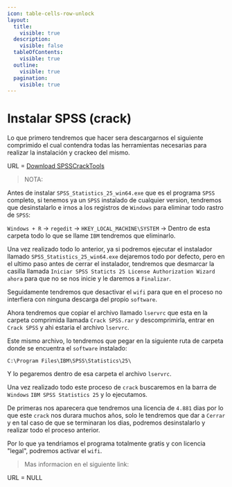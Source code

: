 ```yaml
---
icon: table-cells-row-unlock
layout:
  title:
    visible: true
  description:
    visible: false
  tableOfContents:
    visible: true
  outline:
    visible: true
  pagination:
    visible: true
---
```


# Instalar SPSS (crack)

Lo que primero tendremos que hacer sera descargarnos el siguiente comprimido el cual contendra todas las herramientas necesarias para realizar la instalación y crackeo del mismo.

URL = [Download SPSSCrackTools](https://drive.google.com/file/d/1PJa8R3r-llVKruTkIkI8lFl6_KdReSXm/view?usp=sharing)

> NOTA:

Antes de instalar `SPSS_Statistics_25_win64.exe` que es el programa `SPSS` completo, si tenemos ya un `SPSS` instalado de cualquier version, tendremos que desinstalarlo e irnos a los registros de `Windows` para eliminar todo rastro de `SPSS`:

`Windows + R` -> `regedit` -> `HKEY_LOCAL_MACHINE\SYSTEM` -> Dentro de esta carpeta todo lo que se llame `IBM` tendremos que eliminarlo.

Una vez realizado todo lo anterior, ya si podremos ejecutar el instalador llamado `SPSS_Statistics_25_win64.exe` dejaremos todo por defecto, pero en el ultimo paso antes de cerrar el instalador, tendremos que desmarcar la casilla llamada `Iniciar SPSS Staticts 25 License Authorization Wizard ahora` para que no se nos inicie y le daremos a `Finalizar`.

Seguidamente tendremos que desactivar el `wifi` para que en el proceso no interfiera con ninguna descarga del propio `software`.

Ahora tendremos que copiar el archivo llamado `lservrc` que esta en la carpeta comprimida llamada `Crack SPSS.rar` y descomprimirla, entrar en `Crack SPSS` y ahi estaria el archivo `lservrc`.

Este mismo archivo, lo tendremos que pegar en la siguiente ruta de carpeta donde se encuentra el `software` instalado:

```
C:\Program Files\IBM\SPSS\Statistics\25\
```

Y lo pegaremos dentro de esa carpeta el archivo `lservrc`.

Una vez realizado todo este proceso de `crack` buscaremos en la barra de `Windows` `IBM SPSS Statistics 25` y lo ejecutamos.

De primeras nos aparecera que tendremos una licencia de `4.881` dias por lo que este `crack` nos durara muchos años, solo le tendremos que dar a `Cerrar` y en tal caso de que se terminaran los dias, podremos desinstalarlo y realizar todo el proceso anterior.

Por lo que ya tendriamos el programa totalmente gratis y con licencia "legal", podremos activar el `wifi`.

> Mas informacion en el siguiente link:

URL = NULL
